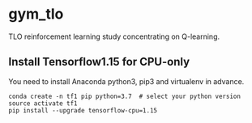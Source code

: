 # gym_tlo
TLO reinforcement learning study concentrating on Q-learning.

## Install Tensorflow1.15 for CPU-only
You need to install Anaconda python3, pip3 and virtualenv in advance.

    conda create -n tf1 pip python=3.7  # select your python version
    source activate tf1
    pip install --upgrade tensorflow-cpu=1.15
